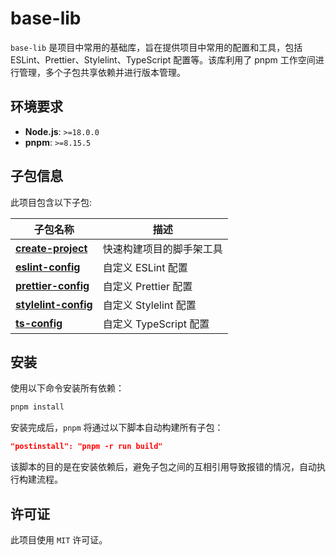 # base-lib

`base-lib` 是项目中常用的基础库，旨在提供项目中常用的配置和工具，包括 ESLint、Prettier、Stylelint、TypeScript 配置等。该库利用了 pnpm 工作空间进行管理，多个子包共享依赖并进行版本管理。

## 环境要求

-   **Node.js**: `>=18.0.0`
-   **pnpm**: `>=8.15.5`

## 子包信息

此项目包含以下子包:

| 子包名称                                            | 描述                     |
| --------------------------------------------------- | ------------------------ |
| [**create-project**](./packages/create-project)     | 快速构建项目的脚手架工具 |
| [**eslint-config**](./packages/eslint-config)       | 自定义 ESLint 配置       |
| [**prettier-config**](./packages/prettier-config)   | 自定义 Prettier 配置     |
| [**stylelint-config**](./packages/stylelint-config) | 自定义 Stylelint 配置    |
| [**ts-config**](./packages/ts-config)               | 自定义 TypeScript 配置   |

## 安装

使用以下命令安装所有依赖：

```bash
pnpm install
```

安装完成后，`pnpm` 将通过以下脚本自动构建所有子包：

```json
"postinstall": "pnpm -r run build"
```

该脚本的目的是在安装依赖后，避免子包之间的互相引用导致报错的情况，自动执行构建流程。

## 许可证

此项目使用 `MIT` 许可证。
